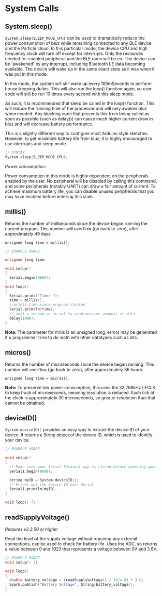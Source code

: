 # System Calls

## System.sleep()

`System.sleep(SLEEP_MODE_CPU)` can be used to dramatically reduce the power consumption of bluz while remaining connected to any BLE device and the Particle cloud.
In this particular mode, the device CPU and high frequency clock will turn off except for interrupts. Only the resources needed for enabled peripheral and the BLE radio will be on.
The device can be 'awakened' by any interrupt, including Bluetooth LE data becoming available. The device will wake up in the same exact state as it was when it was put in this mode.

In this mode, the system will still wake up every 100mSeconds to perform house-keeping duties. This will also run the loop() function again, so user code
will still be run 10 times every second with this sleep mode.

As such, it is recommended that sleep be called in the loop() function. This will reduce the running time of the processor and will only awaken bluz when needed. Any blocking code
that prevents this from being called as soon as possible (such as delay()) can cause much higher current draw in bluz and will decrease battery performance.

This is a slightly different way to configure most Arduino style sketches. However, to get maximize battery life from bluz, it is highly encouraged to use interrupts and sleep mode.

```C++
// SYNTAX
System.sleep(SLEEP_MODE_CPU);
```

*Power consumption:*

Power consumption in this mode is highly dependent on the peripherals enabled by the user. No peripheral will be disabled by calling this
command, and some peripherals (notably UART) can draw a fair amount of current. To achieve maximum battery life, you can disable unused
peripherals that you may have enabled before entering this state.

## millis()

Returns the number of milliseconds since the device began running the current program. This number will overflow (go back to zero), after approximately 49 days.

`unsigned long time = millis();`

```C++
// EXAMPLE USAGE

unsigned long time;

void setup()
{
  Serial.begin(9600);
}
void loop()
{
  Serial.print("Time: ");
  time = millis();
  //prints time since program started
  Serial.println(time);
  // wait a second so as not to send massive amounts of data
  delay(1000);
}
```
**Note:**
The parameter for millis is an unsigned long, errors may be generated if a programmer tries to do math with other datatypes such as ints.

## micros()

Returns the number of microseconds since the device began running. This number will overflow (go back to zero), after approximately 36 hours.

`unsigned long time = micros();`

**Note:**
To preserve low power consumption, this uses the 32,768kHz LFCLK to keep track of microseconds, meaning resolution is reduced. Each tick of the clock is approximately 30 microseconds, so greater resolution than that cannot be obtained.

## deviceID()

`System.deviceID()` provides an easy way to extract the device ID of your device. It returns a String object of the device ID, which is used to identify your device.

```cpp
// EXAMPLE USAGE

void setup()
{
  // Make sure your Serial Terminal app is closed before powering your device
  Serial1.begin(9600);

  String myID = System.deviceID();
  // Prints out the device ID over Serial
  Serial1.println(myID);
}

void loop() {}
```

## readSupplyVoltage()

_Requires v2.2.50 or higher_

Read the level of the supply voltage without requiring any external connections, can be used to check for battery life. Uses the ADC, so returns a value between 0 and 1023 that represents a voltage between 0V and 3.6V.

```cpp
// EXAMPLE USAGE
void setup() {}

void loop()
{
  double battery_voltage = (readSupplyVoltage() / 1024.0) * 3.6;
  Spark.publish("Battery Voltage", String(battery_voltage));
}
```